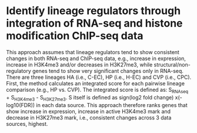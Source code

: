 # Identify lineage regulators through integration of RNA-seq and histone modification ChIP-seq data
This approach assumes that lineage regulators tend to show consistent changes in both RNA-seq and ChIP-seq data, e.g., increase in expression, increase in H3K4me3 and/or decreases in H3K27me3, while structural/non-regulatory genes tend to show very significant changes only in RNA-seq.  
There are three lineages HA (i.e., C-EC), HP (i.e., H-EC) and CVP (i.e., CPC).  
First, the method calculates an integrated score for each pairwise lineage comparison (e.g., HP vs. CVP). The integrated score is defined as: S<sub>RNAseq</sub> + S<sub>H3K4me3</sub> - S<sub>H3K27me3</sub>. S itself is defined as sign(log2 fold change) x(-log10(FDR)) in each data source. This approach therefore ranks genes that show increase in expression, increase in active H3K4me3 mark and decrease in H3K27me3 mark, i.e., consistent changes across 3 data sources, highest. 
